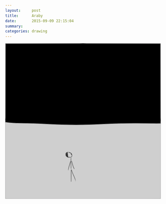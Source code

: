 ```yaml
---
layout:     post
title:      Araby
date:       2015-09-09 22:15:04
summary:    
categories: drawing
---
```

![Araby](/images/_diary/Araby.png "Gazing into the darkness I saw myself as a creature driven and derided by vanity; and my eyes burned with anguish and anger.")
